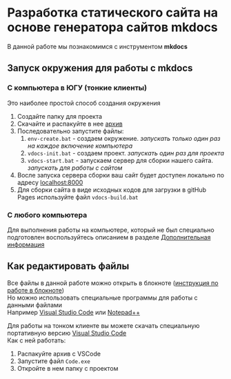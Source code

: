 # Разработка статического сайта на основе генератора сайтов mkdocs

В данной работе мы познакомимся с инструментом **mkdocs**


## Запуск окружения для работы с mkdocs

### С компьютера в ЮГУ (тонкие клиенты)
Это наиболее простой способ создания окружения

1. Создайте папку для проекта
2. Скачайте и распакуйте в нее [архив](media/Conda.zip) 
3. Последовательно запустите файлы:
    1. `env-create.bat`  - создаем окружение. *запускать только один раз на каждое включение компьютера*
    2. `vdocs-init.bat` - создаем проект. *запускать один раз для проекта*
    3. `vdocs-start.bat` - запускаем сервер для сборки нашего сайта. *запускать для работы с сайтом* 
4. Восле запуска сервера сборки ваш сайт будет доступен локально по адресу [localhost:8000](http://localhost:8000)
5. Для сборки сайта в виде исходных кодов для загрузки в gitHub Pages используйте файл `vdocs-build.bat`

### С любого компьютера
Для выполнения работы на компьютере, который не был специально подготовлен воспользуйтесь описанием в разделе [Дополнительная информация](ext_info.md)

## Как редактировать файлы
Все файлы в данной работе можно открыть в блокноте ([инструкция по работе в блокноте](ext_info.md#_2))  
Но можно использовать специальные программы для работы с данными файлами  
Например [Visual Studio Code](https://code.visualstudio.com/Download) или [Notepad++](https://notepad-plus-plus.org/)

Для работы на тонком клиенте вы можете скачать специальную портативную версию [Visual Studio Code](https://code.visualstudio.com/docs/?dv=winzip)  
Как с ней работать:

1. Распакуйте архив с VSCode
2. Запустите файл `Code.exe`
3. Откройте в нем папку с проектом
